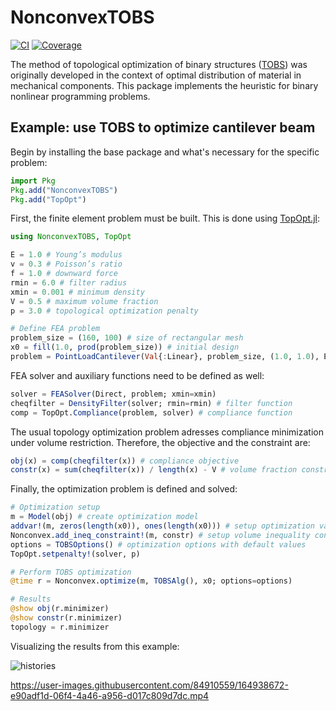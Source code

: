 # NonconvexTOBS

[![CI](https://github.com/JuliaNonconvex/NonconvexTOBS.jl/workflows/CI/badge.svg?branch=main)](https://github.com/JuliaNonconvex/NonconvexTOBS.jl/actions?query=workflow%3ACI)
[![Coverage](https://codecov.io/gh/JuliaNonconvex/NonconvexTOBS.jl/branch/main/graph/badge.svg)](https://codecov.io/gh/JuliaNonconvex/NonconvexTOBS.jl)

The method of topological optimization of binary structures ([TOBS](https://www.sciencedirect.com/science/article/abs/pii/S0168874X17305619?via%3Dihub)) was originally developed in the context of optimal distribution of material in mechanical components. This package implements the heuristic for binary nonlinear programming problems.

## Example: use TOBS to optimize cantilever beam

Begin by installing the base package and what's necessary for the specific problem:

```julia
import Pkg
Pkg.add("NonconvexTOBS")
Pkg.add("TopOpt")
```

First, the finite element problem must be built. This is done using [TopOpt.jl](https://github.com/JuliaTopOpt/TopOpt.jl):

```julia
using NonconvexTOBS, TopOpt

E = 1.0 # Young’s modulus
v = 0.3 # Poisson’s ratio
f = 1.0 # downward force
rmin = 6.0 # filter radius
xmin = 0.001 # minimum density
V = 0.5 # maximum volume fraction
p = 3.0 # topological optimization penalty

# Define FEA problem
problem_size = (160, 100) # size of rectangular mesh
x0 = fill(1.0, prod(problem_size)) # initial design
problem = PointLoadCantilever(Val{:Linear}, problem_size, (1.0, 1.0), E, v, f)
```

FEA solver and auxiliary functions need to be defined as well:

```julia
solver = FEASolver(Direct, problem; xmin=xmin)
cheqfilter = DensityFilter(solver; rmin=rmin) # filter function
comp = TopOpt.Compliance(problem, solver) # compliance function
```

The usual topology optimization problem adresses compliance minimization under volume restriction. Therefore, the objective and the constraint are:

```julia
obj(x) = comp(cheqfilter(x)) # compliance objective
constr(x) = sum(cheqfilter(x)) / length(x) - V # volume fraction constraint
```

Finally, the optimization problem is defined and solved:

```julia
# Optimization setup
m = Model(obj) # create optimization model
addvar!(m, zeros(length(x0)), ones(length(x0))) # setup optimization variables
Nonconvex.add_ineq_constraint!(m, constr) # setup volume inequality constraint
options = TOBSOptions() # optimization options with default values
TopOpt.setpenalty!(solver, p)

# Perform TOBS optimization
@time r = Nonconvex.optimize(m, TOBSAlg(), x0; options=options)

# Results
@show obj(r.minimizer)
@show constr(r.minimizer)
topology = r.minimizer
```

Visualizing the results from this example:

![histories](https://user-images.githubusercontent.com/84910559/164938659-797a6a6d-3518-4f7b-a4ff-24b43b822080.png)

https://user-images.githubusercontent.com/84910559/164938672-e90adf1d-06f4-4a46-a956-d017c809d7dc.mp4

